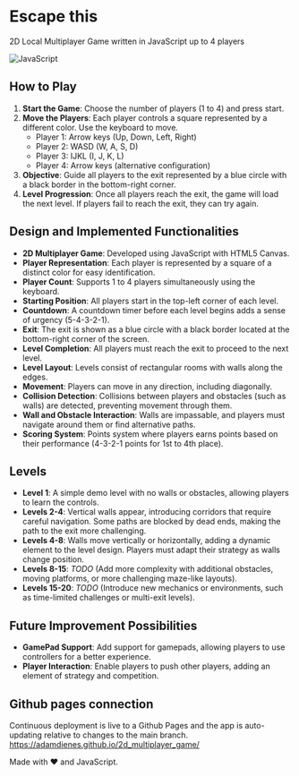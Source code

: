 # Escape this

2D Local Multiplayer Game written in JavaScript up to 4 players

![JavaScript](https://img.shields.io/badge/javascript-%23323330.svg?style=for-the-badge&logo=javascript&logoColor=%23F7DF1E)

## How to Play

1. **Start the Game**: Choose the number of players (1 to 4) and press start.
2. **Move the Players**: Each player controls a square represented by a different color. Use the keyboard to move.
    - Player 1: Arrow keys (Up, Down, Left, Right)
    - Player 2: WASD (W, A, S, D)
    - Player 3: IJKL (I, J, K, L)
    - Player 4: Arrow keys (alternative configuration)
3. **Objective**: Guide all players to the exit represented by a blue circle with a black border in the bottom-right corner.
4. **Level Progression**: Once all players reach the exit, the game will load the next level. If players fail to reach the exit, they can try again.

## Design and Implemented Functionalities

-   **2D Multiplayer Game**: Developed using JavaScript with HTML5 Canvas.
-   **Player Representation**: Each player is represented by a square of a distinct color for easy identification.
-   **Player Count**: Supports 1 to 4 players simultaneously using the keyboard.
-   **Starting Position**: All players start in the top-left corner of each level.
-   **Countdown**: A countdown timer before each level begins adds a sense of urgency (5-4-3-2-1).
-   **Exit**: The exit is shown as a blue circle with a black border located at the bottom-right corner of the screen.
-   **Level Completion**: All players must reach the exit to proceed to the next level.
-   **Level Layout**: Levels consist of rectangular rooms with walls along the edges.
-   **Movement**: Players can move in any direction, including diagonally.
-   **Collision Detection**: Collisions between players and obstacles (such as walls) are detected, preventing movement through them.
-   **Wall and Obstacle Interaction**: Walls are impassable, and players must navigate around them or find alternative paths.
-   **Scoring System**: Points system where players earns points based on their performance (4-3-2-1 points for 1st to 4th place).

## Levels

-   **Level 1**: A simple demo level with no walls or obstacles, allowing players to learn the controls.
-   **Levels 2-4**: Vertical walls appear, introducing corridors that require careful navigation. Some paths are blocked by dead ends, making the path to the exit more challenging.
-   **Levels 4-8**: Walls move vertically or horizontally, adding a dynamic element to the level design. Players must adapt their strategy as walls change position.
-   **Levels 8-15**: _TODO_ (Add more complexity with additional obstacles, moving platforms, or more challenging maze-like layouts).
-   **Levels 15-20**: _TODO_ (Introduce new mechanics or environments, such as time-limited challenges or multi-exit levels).

## Future Improvement Possibilities

-   **GamePad Support**: Add support for gamepads, allowing players to use controllers for a better experience.
-   **Player Interaction**: Enable players to push other players, adding an element of strategy and competition.

## Github pages connection

Continuous deployment is live to a Github Pages and the app is auto-updating relative to changes to the main branch. https://adamdienes.github.io/2d_multiplayer_game/

Made with ❤️ and JavaScript.
